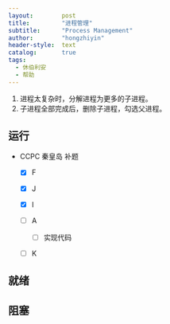 ```yaml
---
layout:        post
title:         "进程管理"
subtitle:      "Process Management"
author:        "hongzhiyin"
header-style:  text
catalog:       true
tags:
  - 休伯利安
  - 帮助
---
```


1. 进程太复杂时，分解进程为更多的子进程。
2. 子进程全部完成后，删除子进程，勾选父进程。

## 运行

- CCPC 秦皇岛 补题
  - [x] F
  - [x] J
  - [x] I
  - [ ] A
    - [ ] 实现代码
  - [ ] K





## 就绪





## 阻塞

